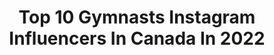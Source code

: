 ---
title: Top 10 Gymnasts Instagram Influencers In Canada In 2022
description: >-
  Find top gymnasts Instagram influencers in Canada in 2022. Most popular hashtags: #gymnastics #fun #handstand.
platform: Instagram
hits: 47
text_top: Identify the top-rated Instagram accounts on inBeat.
text_bottom: Our platform holds 47 Instagram influencers like this in Canada for you to contact.
profiles:
  - username: "zoeallairebourgie"
    fullname: >-
      Zoé Allaire-Bourgie
    bio: >-
      canadian national team gymnast 🇨🇦 gymnix club
    location: "Canada"
    followers: 3002
    engagement: 1924
    commentsToLikes: 0.075937
    id: ckap9ft6nshwo0i78xk066y3r
    verified: false
    hashtags: "#tokyo2022, #roadtotokyo2020, #teamcanada, #olympics"
  - username: "ellieblack_"
    fullname: >-
      Ellie Black
    bio: >-
      Gymnast 🇨🇦| 2x Olympian | Worlds 🥈 | Pan Am & CWG 🥇 | Halifax ⚓️ Canada @adidasca athlete #RBCOlympian CANFund #150women Contact: mclarke@wearesbx.com
    location: "Canada"
    followers: 59118
    engagement: 406
    commentsToLikes: 0.009504
    id: ckap19tfftnql0i781cmz001f
    verified: true
    hashtags: "#thegrind, #createdwithadidas, #teamcanada, #gymcan"
  - username: "axel_augis"
    fullname: >-
      Axl 🙈🙉🙊
    bio: >-
      📍 Montréal 🗼 Raised in the parisian jungle 🤸🏾‍♂️ Olympian gymnast in Rio de Janeiro 2016 🎪 Artist at Cirque du soleil
    location: "Canada"
    followers: 6820
    engagement: 655
    commentsToLikes: 0.014188
    id: ck6ui331dcrzc0j71bnp40331
    verified: false
    hashtags: "#sunset, #cirquedusoleil, #picoftheday, #cirquefam"
  - username: "gymnasticsshoutouts"
    fullname: >-
      Gymnastics/Dance/Cheer/Fitness
    bio: >-
      Hashtag photos/videos to #gymnasticsshoutouts collab: gymnasticsshoutouts@outlook.com 📨
    location: "Canada"
    followers: 247477
    engagement: 85
    commentsToLikes: 0.005559
    id: ck139p0f7mf0s0i19zumh99ex
    verified: false
    hashtags: "#gymnasticsshoutouts, #gymnastics, #rg, #gym"
  - username: "ashwatson92"
    fullname: >-
      Ashley Watson
    bio: >-
      Cirque du Soleil Artist. Ex GBR Gymnast. As seen on 'You've Been Framed' 🤕 Guinness World Record holder! CODE: ASH10 😍👇
    location: "Canada"
    followers: 71006
    engagement: 800
    commentsToLikes: 0.011424
    id: ck14jiws1kl160i19ykx6ddhy
    verified: false
    hashtags: "#officiallyamazing, #ad, #gsxr600, #cirqueway"
  - username: "sydneybrown_xo"
    fullname: >-
      𝗦𝘆𝗱𝗻𝗲𝘆 𝗕𝗿𝗼𝘄𝗻
    bio: >-
      gymnast | world traveler | canadian 🇨🇦 sydneybrown_xo@hotmail.com
    location: "Canada"
    followers: 163836
    engagement: 245
    commentsToLikes: 0.018733
    id: ck55o72j67rvo0i1113qd587b
    verified: false
    hashtags: "#plushcare, #gymnastics, #handstand, #plushcarepartner"
  - username: "kallemaa"
    fullname: >-
      Carmel Kallemaa
    bio: >-
      #TeamCanada 🇨🇦 Canadian National Team of Rhythmic Gymnastics 🇪🇪 Team Estonia 2012-2018 Glimmer Athletic Club TeamG ❤️ VKJanika NHSS 🎓 GBC
    location: "Canada"
    followers: 8440
    engagement: 517
    commentsToLikes: 0.037969
    id: ckap05vliovjz0i78vui1m5g2
    verified: false
    hashtags: "#lovelife, #love, #thanksgiving, #happyholidays"
  - username: "actress_ariana4"
    fullname: >-
      Ariana Williams
    bio: >-
      Actress 🇨🇦| Dancer💃|Gymnast🤸‍♀️| Madzie SHADOWHUNTERS ➰S2, S3|Twitter actress_ariana | Mom Managed. Website arianawilliams.ca
    location: "Canada"
    followers: 75340
    engagement: 238
    commentsToLikes: 0.011664
    id: ck9hapxc9dkz00j788n98e87g
    verified: false
    hashtags: "#drawing, #torontoactor, #design, #television"
  - username: "natasha_zaborski"
    fullname: >-
      Natasha Zaborski
    bio: >-
      🎬 Starring as Olivia Shaw on Netflix/Family Channel/CBBC’s new TV Series My Perfect Landing @myperfectlandingtv 👀 Parent monitored
    location: "Canada"
    followers: 14034
    engagement: 1553
    commentsToLikes: 0.045520
    id: ck9wow3c46u4s0j78orqtthr5
    verified: false
    hashtags: "#gymnastics, #friends, #doyou, #netflix"
  - username: "caylinleia"
    fullname: >-
      Caylin Leia
    bio: >-
      🇨🇦🇨🇳🇧🇷🇳🇿 22♌️ BA Honours IS & POLS🎓🗺🏛 Visa & Immigration Ambassador🇨🇦📇 Contortion | Handstands | Acro DM for lessons & inquiries📩 📍Montréal, QC
    location: "Canada"
    followers: 7661
    engagement: 982
    commentsToLikes: 0.073675
    id: ck8t688fxcml10j78e4g9wkj5
    verified: false
    hashtags: "#backbend, #handbalancing, #rg, #oahs"
---
